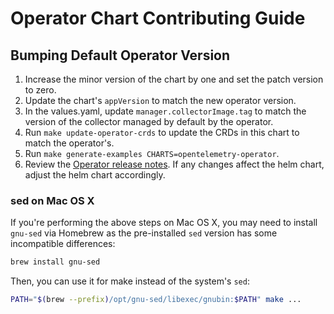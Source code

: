 # Operator Chart Contributing Guide

## Bumping Default Operator Version

1. Increase the minor version of the chart by one and set the patch version to zero.
2. Update the chart's `appVersion` to match the new operator version.
3. In the values.yaml, update `manager.collectorImage.tag` to match the version of the collector managed by default by the operator.
4. Run `make update-operator-crds` to update the CRDs in this chart to match the operator's.
5. Run `make generate-examples CHARTS=opentelemetry-operator`.
6. Review the [Operator release notes](https://github.com/open-telemetry/opentelemetry-operator/releases).  If any changes affect the helm chart, adjust the helm chart accordingly.

### sed on Mac OS X

If you're performing the above steps on Mac OS X, you may need to install `gnu-sed` via Homebrew
as the pre-installed `sed` version has some incompatible differences:

```sh
brew install gnu-sed
```

Then, you can use it for make instead of the system's `sed`:

```sh
PATH="$(brew --prefix)/opt/gnu-sed/libexec/gnubin:$PATH" make ...
```
